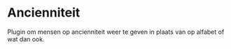 Ancienniteit
============

Plugin om mensen op ancienniteit weer te geven in plaats van op alfabet of wat dan ook.
